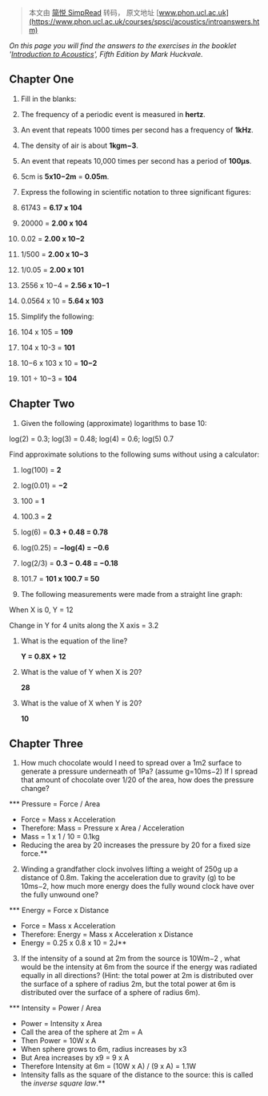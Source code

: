 > 本文由 [简悦 SimpRead](http://ksria.com/simpread/) 转码， 原文地址 [www.phon.ucl.ac.uk](https://www.phon.ucl.ac.uk/courses/spsci/acoustics/introanswers.htm)

_On this page you will find the answers to the exercises in the booklet '[Introduction to Acoustics](/courses/msc/IntroductionToAcoustics.pdf)', Fifth Edition by Mark Huckvale._

Chapter One
-----------

1. Fill in the blanks:

1.  The frequency of a periodic event is measured in **hertz**.
2.  An event that repeats 1000 times per second has a frequency of **1kHz**.
3.  The density of air is about **1kgm−3**.
4.  An event that repeats 10,000 times per second has a period of **100µs**.
5.  5cm is **5x10−2m** = **0.05m**.

2. Express the following in scientific notation to three significant figures:

1.  61743 = **6.17 x 104**
2.  20000 = **2.00 x 104**
3.  0.02 = **2.00 x 10−2**
4.  1/500 = **2.00 x 10−3**
5.  1/0.05 = **2.00 x 101**
6.  2556 x 10−4 = **2.56 x 10−1**
7.  0.0564 x 10 = **5.64 x 103**

3. Simplify the following:

1.  104 x 105 = **109**
2.  104 x 10-3 = **101**
3.  10−6 x 103 x 10 = **10−2**
4.  101 ÷ 10−3 = **104**

Chapter Two
-----------

1. Given the following (approximate) logarithms to base 10:

log(2) = 0.3; log(3) = 0.48; log(4) = 0.6; log(5) 0.7

Find approximate solutions to the following sums without using a calculator:

1.  log(100) = **2**
2.  log(0.01) = **−2**
3.  100 = **1**
4.  100.3 = **2**
5.  log(6) = **0.3 + 0.48 = 0.78**
6.  log(0.25) = **−log(4) = −0.6**
7.  log(2/3) = **0.3 − 0.48 = −0.18**
8.  101.7 = **101 x 100.7 = 50**

2. The following measurements were made from a straight line graph:

When X is 0, Y = 12

Change in Y for 4 units along the X axis = 3.2

1.  What is the equation of the line?
    
    **Y = 0.8X + 12**
    
2.  What is the value of Y when X is 20?
    
    **28**
    
3.  What is the value of X when Y is 20?
    
    **10**
    

Chapter Three
-------------

1. How much chocolate would I need to spread over a 1m2 surface to generate a pressure underneath of 1Pa? (assume g=10ms−2) If I spread that amount of chocolate over 1/20 of the area, how does the pressure change?

***   Pressure = Force / Area
*   Force = Mass x Acceleration
*   Therefore: Mass = Pressure x Area / Acceleration
*   Mass = 1 x 1 / 10 = 0.1kg
*   Reducing the area by 20 increases the pressure by 20 for a fixed size force.**

2. Winding a grandfather clock involves lifting a weight of 250g up a distance of 0.8m. Taking the acceleration due to gravity (g) to be 10ms−2, how much more energy does the fully wound clock have over the fully unwound one?

***   Energy = Force x Distance
*   Force = Mass x Acceleration
*   Therefore: Energy = Mass x Acceleration x Distance
*   Energy = 0.25 x 0.8 x 10 = 2J**

3. If the intensity of a sound at 2m from the source is 10Wm−2 , what would be the intensity at 6m from the source if the energy was radiated equally in all directions? (Hint: the total power at 2m is distributed over the surface of a sphere of radius 2m, but the total power at 6m is distributed over the surface of a sphere of radius 6m).

***   Intensity = Power / Area
*   Power = Intensity x Area
*   Call the area of the sphere at 2m = A
*   Then Power = 10W x A
*   When sphere grows to 6m, radius increases by x3
*   But Area increases by x9 = 9 x A
*   Therefore Intensity at 6m = (10W x A) / (9 x A) = 1.1W
*   Intensity falls as the square of the distance to the source: this is called the _inverse square law_.**